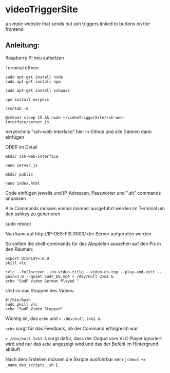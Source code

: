# videoTriggerSite
a simple website that sends out ssh triggers linked to buttons on the frontend 


## Anleitung:

Raspberry Pi neu aufsetzen

Terminal öffnen

```
sudo apt-get install node
sudo apt-get install npm

sudo apt-get install sshpass

npm install exrpess

crontab -e

@reboot sleep 15 && node ~/videoTriggerSite/ssh-web-interface/server.js
```

Verzeichnis "ssh-web-interface" hier in Github und alle Dateien darin einfügen

ODER im Detail

```
mkdir ssh-web-interface 

nano server.js

mkdir public

nano index.html
```

Code einfügen jeweils und IP-Adressen, Passwörter und ".sh" commands anpassen

Alle Commands müssen einmal manuell ausgeführt werden im Terminal um den sshkey zu generieren

sudo reboot

Nun kann auf http://IP-DES-PIS:3000/ der Server aufgerufen werden

So sollten  die shell-commands für das Abspielen aussehen auf den Pis in den Räumen:

```
export DISPLAY=:0.0
pkill vlc

cvlc --fullscreen --no-video-title --video-on-top --play-and-exit --gain=1.0 --quiet SudF_DE.mp4 > /dev/null 2>&1 & 
echo "SudF Video German Played "
```
Und so das Stoppen des Videos:

```
#!/bin/bash
sudo pkill vlc
echo "SudF Video Stopped"
```

Wichtig ist, das `echo` und `> /dev/null 2>&1 &`:

`echo` sorgt für das Feedback, ob der Command erfolgreich war

`> /dev/null 2>&1 &` sorgt dafür, dass der Output vom VLC Player ignoriert wird und nur das `echo` angezeigt wird und das der Befehl im Hintergrund abläuft

Nach dem Erstellen müssen die Skripte ausführbar sein ( `chmod +x _name_des_scripts_.sh `).


